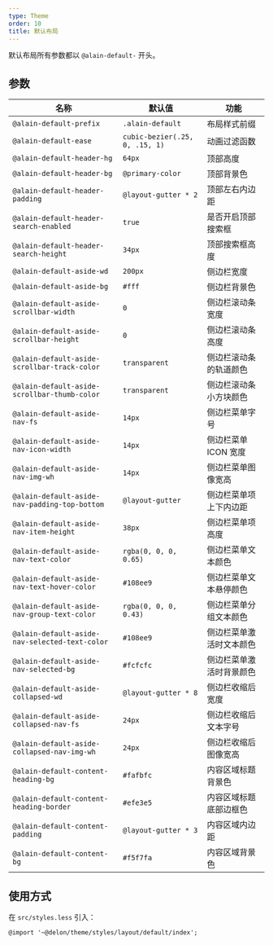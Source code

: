 ```yaml
---
type: Theme
order: 10
title: 默认布局
---
```


默认布局所有参数都以 `@alain-default-` 开头。

## 参数

| 名称                                           | 默认值                         | 功能                     |
| ---------------------------------------------- | ------------------------------ | ------------------------ |
| `@alain-default-prefix`                        | `.alain-default`               | 布局样式前缀             |
| `@alain-default-ease`                          | `cubic-bezier(.25, 0, .15, 1)` | 动画过滤函数             |
| `@alain-default-header-hg`                     | `64px`                         | 顶部高度                 |
| `@alain-default-header-bg`                     | `@primary-color`               | 顶部背景色               |
| `@alain-default-header-padding`                | `@layout-gutter * 2`           | 顶部左右内边距           |
| `@alain-default-header-search-enabled`         | `true`                         | 是否开启顶部搜索框       |
| `@alain-default-header-search-height`          | `34px`                         | 顶部搜索框高度           |
| `@alain-default-aside-wd`                      | `200px`                        | 侧边栏宽度               |
| `@alain-default-aside-bg`                      | `#fff`                         | 侧边栏背景色             |
| `@alain-default-aside-scrollbar-width`         | `0`                            | 侧边栏滚动条宽度         |
| `@alain-default-aside-scrollbar-height`        | `0`                            | 侧边栏滚动条高度         |
| `@alain-default-aside-scrollbar-track-color`   | `transparent`                  | 侧边栏滚动条的轨道颜色   |
| `@alain-default-aside-scrollbar-thumb-color`   | `transparent`                  | 侧边栏滚动条小方块颜色   |
| `@alain-default-aside-nav-fs`                  | `14px`                         | 侧边栏菜单字号           |
| `@alain-default-aside-nav-icon-width`          | `14px`                         | 侧边栏菜单 ICON 宽度     |
| `@alain-default-aside-nav-img-wh`              | `14px`                         | 侧边栏菜单图像宽高       |
| `@alain-default-aside-nav-padding-top-bottom`  | `@layout-gutter`               | 侧边栏菜单项上下内边距   |
| `@alain-default-aside-nav-item-height`         | `38px`                         | 侧边栏菜单项高度         |
| `@alain-default-aside-nav-text-color`          | `rgba(0, 0, 0, 0.65)`          | 侧边栏菜单文本颜色       |
| `@alain-default-aside-nav-text-hover-color`    | `#108ee9`                      | 侧边栏菜单文本悬停颜色   |
| `@alain-default-aside-nav-group-text-color`    | `rgba(0, 0, 0, 0.43)`          | 侧边栏菜单分组文本颜色   |
| `@alain-default-aside-nav-selected-text-color` | `#108ee9`                      | 侧边栏菜单激活时文本颜色 |
| `@alain-default-aside-nav-selected-bg`         | `#fcfcfc`                      | 侧边栏菜单激活时背景颜色 |
| `@alain-default-aside-collapsed-wd`            | `@layout-gutter * 8`           | 侧边栏收缩后宽度         |
| `@alain-default-aside-collapsed-nav-fs`        | `24px`                         | 侧边栏收缩后文本字号     |
| `@alain-default-aside-collapsed-nav-img-wh`    | `24px`                         | 侧边栏收缩后图像宽高     |
| `@alain-default-content-heading-bg`            | `#fafbfc`                      | 内容区域标题背景色       |
| `@alain-default-content-heading-border`        | `#efe3e5`                      | 内容区域标题底部边框色   |
| `@alain-default-content-padding`               | `@layout-gutter * 3`           | 内容区域内边距           |
| `@alain-default-content-bg`                    | `#f5f7fa`                      | 内容区域背景色           |

## 使用方式

在 `src/styles.less` 引入：

```less
@import '~@delon/theme/styles/layout/default/index';
```
